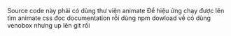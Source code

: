 Source code này phải có dùng thư viện animate
Để hiệu ứng chạy được lên tìm animate css đọc documentation rồi dùng npm dowload về
có dùng venobox nhưng up lên git rồi
